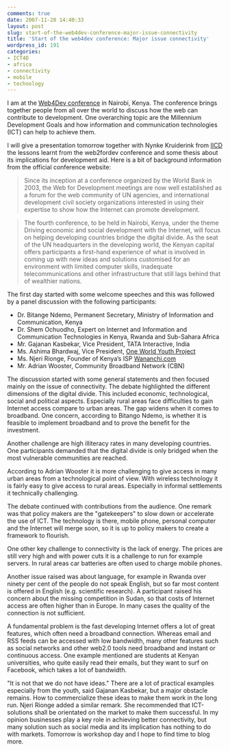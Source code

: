 ```yaml
---
comments: true
date: 2007-11-28 14:40:33
layout: post
slug: start-of-the-web4dev-conference-major-issue-connectivity
title: 'Start of the web4dev conference: Major issue connectivity'
wordpress_id: 191
categories:
- ICT4D
- africa
- connectivity
- mobile
- technology
---
```


I am at the [Web4Dev conference](http://www.unhabitat.org/categories.asp?catid=546) in Nairobi, Kenya. The conference brings together people from all over the world to discuss how the web can contribute to development. One overarching topic are the Millennium Development Goals and how information and communication technologies (ICT) can help to achieve them.

I will give a presentation tomorrow together with Nynke Kruiderink from [IICD](http://www.iicd.org) the lessons learnt from the web2fordev conference and some thesis about its implications for development aid. Here is a bit of background information from the official conference website:


> Since its inception at a conference organized by the World Bank in 2003, the Web for Development meetings are now well established as a forum for the web community of UN agencies, and international development civil society organizations interested in using their expertise to show how the Internet can promote development.




>  The fourth conference, to be held in Nairobi, Kenya, under the theme Driving economic and social development with the Internet, will focus on helping developing countries bridge the digital divide. As the seat of the UN headquarters in the developing world, the Kenyan capital offers participants a first-hand experience of what is involved in coming up with new ideas and solutions customised for an environment with limited computer skills, inadequate telecommunications and other infrastructure that still lags behind that of wealthier nations.


The first day started with some welcome speeches and this was followed by a panel discussion with the following participants:




  * Dr. Bitange Ndemo, Permanent Secretary,   Ministry of Information and Communication, Kenya
  * Dr. Shem Ochuodho, Expert on Internet and Information and Communication Technologies in Kenya, Rwanda and Sub-Sahara Africa
  * Mr. Gajanan Kasbekar, Vice President, TATA Interactive, India
  * Ms. Ashima Bhardwaj, Vice President, [One World Youth Project](http://www.oneworldyouthproject.org/)
  * Ms. Njeri Rionge, Founder of Kenya’s ISP [Wananchi.com](http://www.wananchi.com/)
  * Mr. Adrian Wooster, Community Broadband Network (CBN)


The discussion started with some general statements and then focused mainly on the issue of connectivity. The debate highlighted the different dimensions of the digital divide. This included economic, technological, social and political aspects. Especially rural areas face difficulties to gain Internet access compare to urban areas. The gap widens when it comes to broadband. One concern, according to Bitango Ndemo, is whether it is feasible to implement broadband and to prove the benefit for the investment.

Another challenge are high illiteracy rates in many developing countries. One participants demanded that the digital divide is only bridged when the most vulnerable communities are reached.

According to Adrian Wooster it is more challenging to give access in many urban areas from a technological point of view. With wireless technology it is fairly easy to give access to rural areas.  Especially in informal settlements it technically challenging.

The debate continued with contributions from the audience. One remark was that policy makers are the "gatekeepers" to slow down or accelerate the use of ICT. The technology is there,  mobile phone, personal computer and the Internet will merge soon, so it is up to policy makers to create a framework to flourish.

One other key challenge to connectivity is the lack of energy. The prices are still very high and with power cuts it is a challenge to run for example servers. In rural areas car batteries are often used to charge mobile phones.

Another issue raised was about language, for example in Rwanda over ninety per cent of the people do not speak English, but so far most content is offered in English (e.g. scientific research). A participant raised his concern about the missing competition in Sudan, so that costs of Internet access are often higher than in Europe. In many cases the quality of the connection is not sufficient.

A fundamental problem is the fast developing Internet offers a lot of great features, which often need a broadband connection. Whereas email and RSS feeds can be accessed with low bandwidth, many other features such as social networks and other web2.0 tools need broadband and instant or continuous access. One example mentioned are students at Kenyan universities, who quite easily read their emails, but they want to surf on Facebook, which takes a lot of bandwidth.

"It is not that we do not have ideas." There are a lot of practical examples especially from the youth, said Gajanan Kasbekar, but a major obstacle remains. How to commercialize these ideas to make them work in the long run. Njeri Rionge added a similar remark. She recommended that ICT-solutions shall be orientated on the market to make them successful. In my opinion businesses play a key role in achieving better connectivity, but many solution such as social media and its implication has nothing to do with markets. Tomorrow is workshop day and I hope to find time to blog more.
